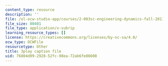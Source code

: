 ```yaml
---
content_type: resource
description: ''
file: /ol-ocw-studio-app/courses/2-003sc-engineering-dynamics-fall-2011/76804d09292852fc98ea72ab6fe86608_1xJJu5p3dD0.vtt
file_size: 80401
file_type: application/x-subrip
learning_resource_types: []
license: https://creativecommons.org/licenses/by-nc-sa/4.0/
ocw_type: OCWFile
resourcetype: Other
title: 3play caption file
uid: 76804d09-2928-52fc-98ea-72ab6fe86608
---
```


